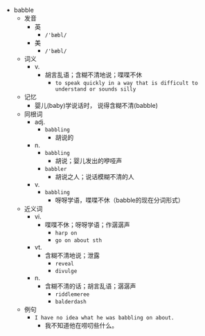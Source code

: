 - babble
  - 发音
    - 英
      - `/'bæbl/`
    - 美
      - `/'bæbl/`
  - 词义
    - v.
      - 胡言乱语；含糊不清地说；喋喋不休
        - `to speak quickly in a way that is difficult to understand or sounds silly`
  - 记忆
    - 婴儿(baby)学说话时， 说得含糊不清(babble)
  - 同根词
    - adj.
      - `babbling`
        - 胡说的
    - n.
      - `babbling`
        - 胡说；婴儿发出的咿哑声
      - `babbler`
        - 胡说之人；说话模糊不清的人
    - v.
      - `babbling`
        - 呀呀学语，喋喋不休（babble的现在分词形式）
  - 近义词
    - vi.
      - 喋喋不休；呀呀学语；作潺潺声
        - `harp on`
        - `go on about sth`
    - vt.
      - 含糊不清地说；泄露
        - `reveal`
        - `divulge`
    - n.
      - 含糊不清的话；胡言乱语；潺潺声
        - `riddlemeree`
        - `balderdash`
  - 例句
    - `I have no idea what he was babbling on about.`
      - 我不知道他在唠叨些什么。

